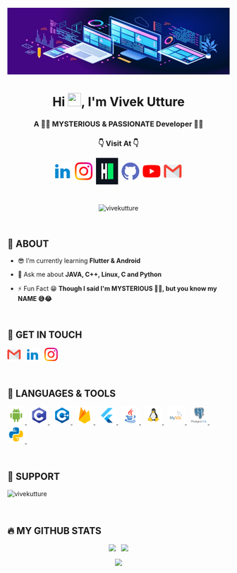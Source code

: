 [![MasterHead](images/Banner.jpeg)](https://vivekutture.github.io)
<h1 align="center">Hi <img src="https://raw.githubusercontent.com/aemmadi/aemmadi/master/wave.gif" height="30" width="30">, I'm Vivek Utture</h1>
<h3 align="center">A 🕵️‍♂️ MYSTERIOUS & PASSIONATE Developer 🧑‍💻 </h3>

<h3 align="center">👇 Visit At 👇</h3>

<p align="center">
<a href="https://linkedin.com/in/vivekutture" target="none"><img align="center" src=icons/linkedin.svg alt="vivekutture" height="40" width="40" /></a>&nbsp;
<a href="https://instagram.com/vivek.utture"><img align="center" src=icons/instagram.svg alt="vivek.utture" height="40" width="40" /></a>&nbsp;
<a href="https://www.hackerrank.com/vivekutture"><img align="center" src=icons/hackerrank.svg alt="vivekutture" height="60" width="50" /></a>&nbsp;
<a href="https://www.github.com/vivekutture"><img align="center" src=icons/github.svg alt="vivekutture" height="40" width="40"/></a>&nbsp;
<a href="https://www.youtube.com/channel/UCxubtwKAM9nCj1JDY0W_CXw" target="none"><img align="center" src=icons/youtube.svg alt="vivekutture" height="40" width="40"/></a>&nbsp;
<a href="mailto:uttureviveks@gmail.com?subject=Hello%20Vivek,"><img align="center" src=icons/gmail.svg height="40" width="40"/></a>&nbsp;
</p>
<br>
<p align="center"> <img src="https://komarev.com/ghpvc/?username=vivekutture&label=Profile%20Views&color=0e75b6&style=flat" alt="vivekutture" height="35" width="175"/></p>
<br>
<p>
 
## 🤵 ABOUT

- 😎 I’m currently learning **Flutter & Android**

- 💬 Ask me about **JAVA, C++, Linux, C and Python**

- ⚡ Fun Fact 😁 **Though I said I'm MYSTERIOUS 🕵️‍♂️, but you know my NAME 😅😂**
 </p>

<br>
<p>

## 📧 GET IN TOUCH

<a href="mailto:uttureviveks@gmail.com?subject=Hello%20Vivek,"><img align="center" src=icons/gmail.svg height="30" width="30"/></a>&nbsp; &nbsp;<a href="https://linkedin.com/in/vivekutture" target="none"><img align="center" src=icons/linkedin.svg alt="vivekutture" height="30" width="30" /></a>&nbsp;&nbsp;
 <a href="https://instagram.com/vivek.utture"><img align="center" src=icons/instagram.svg alt="vivek.utture" height="30" width="30" /></a>&nbsp;
</p>
<br>

## 🚀 LANGUAGES & TOOLS
<p align="left"> 
  <a href="https://developer.android.com" target="_blank" rel="noreferrer" title="Android"> <img src=icons/android.svg alt="android" width="40" height="40"/> </a> &nbsp;
  <a href="https://www.cprogramming.com/" target="_blank" rel="noreferrer" title="C"> <img src=icons/c.svg alt="c" width="40" height="40"/> </a> &nbsp;
  <a href="https://www.w3schools.com/cpp/" target="_blank" rel="noreferrer" title="C++"> <img src=icons/c++.svg alt="cplusplus" width="40" height="40"/> </a> &nbsp;
  <a href="https://firebase.google.com/" target="_blank" rel="noreferrer" title="Firebase"> <img src=icons/firebase.svg alt="firebase" width="40" height="40"/> </a> &nbsp;
  <a href="https://flutter.dev" target="_blank" rel="noreferrer" title="Flutter"> <img src=icons/flutter.svg alt="flutter" width="40" height="40"/> </a> &nbsp;
  <a href="https://www.java.com" target="_blank" rel="noreferrer" title="Java"> <img src=icons/java.svg alt="java" width="40" height="40"/> </a> &nbsp;
  <a href="https://www.linux.org/" target="_blank" rel="noreferrer" title="Linux"> <img src=icons/linux.svg alt="linux" width="40" height="40"/> </a> &nbsp;
  <a href="https://www.mysql.com/" target="_blank" rel="noreferrer" title="MySQL"> <img src=icons/mysql.svg alt="mysql" width="40" height="40"/> </a> &nbsp;
  <a href="https://www.postgresql.org" target="_blank" rel="noreferrer" title="PostgreSQL"> <img src=icons/postgresql.svg alt="postgresql" width="40" height="40"/> </a> &nbsp;
  <a href="https://www.python.org" target="_blank" rel="noreferrer" title="Python"> <img src=icons/python.svg alt="python" width="40" height="40"/> </a> &nbsp;
</p>
<br>

## 🤝 SUPPORT
<p><a href="https://www.buymeacoffee.com/vivekutture"> <img align="left" src="https://cdn.buymeacoffee.com/buttons/v2/default-yellow.png" height="50" width="210" alt="vivekutture" /></a></p><br><br>
<br>

## 🔥 MY GITHUB STATS
<p align="center"> 
  <img src="https://github-readme-stats.vercel.app/api?username=vivekutture&&show_icons=true&count_private=true&theme=radical"/> &nbsp;
  <img src="https://github-readme-streak-stats.herokuapp.com/?user=vivekutture&show_icons=true&count_private=true&theme=radical"/>
</p>
<p align="center">
  <img src="https://github-readme-stats.vercel.app/api/top-langs?username=vivekutture&show_icons=true&locale=en&layout=compact&theme=radical"/>
</p>

